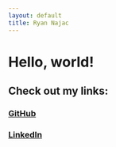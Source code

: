 ```yaml
---
layout: default
title: Ryan Najac
---
```


# Hello, world!
## Check out my links:
### [GitHub](https://github.com/rdnajac)
### [LinkedIn](https://www.linkedin.com/in/ryan-najac/)
